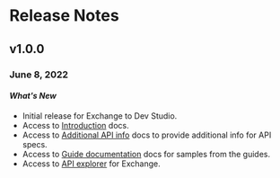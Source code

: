 # Release Notes

## v1.0.0 

### June 8, 2022

#### *What's New*
- Initial release for Exchange to Dev Studio.
- Access to [Introduction](?path=docs/introduction/exchange-intro.md) docs.
- Access to [Additional API info](?path=docs/getting-started/api-info.md) docs to provide additional info for API specs.
- Access to  [Guide documentation](?path=docs/introduction/exchange-boarding-guide.md) docs for samples from the guides.
- Access to [API explorer](../api?type=post&path=/v1/apis) for Exchange.
